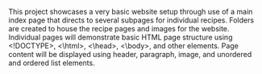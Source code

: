 This project showcases a very basic website setup through use of a main index page that directs to several subpages for individual recipes. Folders are created to house the recipe pages and images for the website. Individual pages will demonstrate basic HTML page structure using <!DOCTYPE>, <\html>, <\head>, <\body>, and other elements. Page content will be displayed using header, paragraph, image, and unordered and ordered list elements. 